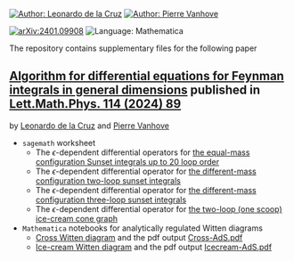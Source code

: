 [![Author: Leonardo de la Cruz](https://img.shields.io/badge/author-Leonardo_de_la_Cruz-blue)](https://inspirehep.net/authors/1444916?ui-citation-summary=true)
[![Author: Pierre Vanhove](https://img.shields.io/badge/author-Pierre_Vanhove-blue)](https://pierrevanhove.github.io)

[![arXiv:2401.09908](https://img.shields.io/badge/arXiv-2401.09908-b31b1b.svg)](https://arxiv.org/abs/2401.09908)
![Language: Mathematica](https://img.shields.io/badge/Language-Mathematica-yellow)

The repository contains supplementary files for the following paper 


[Algorithm for differential equations for Feynman integrals in general dimensions](https://arxiv.org/abs/2401.09908) published in [Lett.Math.Phys. 114 (2024) 89](https://link.springer.com/article/10.1007/s11005-024-01832-w)
------------
by [Leonardo de la Cruz](https://inspirehep.net/authors/1444916?ui-citation-summary=true) and [Pierre Vanhove](https://pierrevanhove.github.io/)

* `sagemath` worksheet
  * The $\epsilon$-dependent differential operators for [the equal-mass configuration Sunset
  integrals up to 20 loop order](https://nbviewer.org/github/pierrevanhove/TwistedGriffithsDwork/blob/main/Worksheets/Sunset-1mass-Epsilon.ipynb)
  * The $\epsilon$-dependent differential operator for [the different-mass configuration two-loop sunset
  integrals](https://nbviewer.org/github/pierrevanhove/TwistedGriffithsDwork/blob/main/Worksheets/Sunset-Twoloop-3mass-Epsilon.ipynb)
  * The $\epsilon$-dependent differential operator for [the different-mass configuration three-loop sunset
  integrals](https://nbviewer.org/github/pierrevanhove/TwistedGriffithsDwork/blob/main/Worksheets/Sunset-Threeloop-Epsilon.ipynb)
  * The $\epsilon$-dependent differential operator for [the two-loop (one scoop) ice-cream cone graph](https://nbviewer.org/github/pierrevanhove/TwistedGriffithsDwork/blob/main/Worksheets/IceCream-Epsilon.ipynb)
* `Mathematica` notebooks for analytically regulated Witten diagrams
  * [Cross Witten diagram](https://github.com/pierrevanhove/TwistedGriffithsDwork/blob/main/Mathematica/Cross-AdS.nb) and the pdf
    output [Cross-AdS.pdf](https://github.com/pierrevanhove/TwistedGriffithsDwork/blob/main/Mathematica/Cross-AdS.pdf)
  * [Ice-cream Witten diagram](https://github.com/pierrevanhove/TwistedGriffithsDwork/blob/main/Mathematica/Icecream-AdS.nb) and the pdf
    output [Icecream-AdS.pdf](https://github.com/pierrevanhove/TwistedGriffithsDwork/blob/main/Mathematica/Icecream-AdS.pdf)
